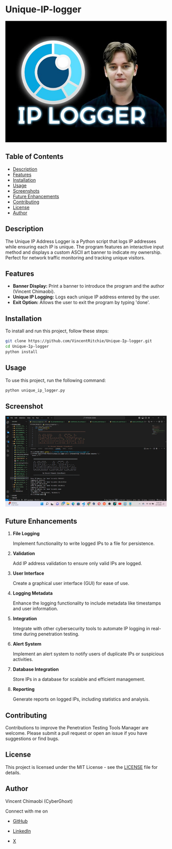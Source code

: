 # Unique-IP-logger
<a>
  <img src="https://github.com/VincentRitchie/Unique-IP-logger/blob/main/unique_ip_logger%20img.jpg" alt="Logo" width="720" />
</a>

## Table of Contents
- [Description](#description)
- [Features](#features)
- [Installation](#installation)
- [Usage](#usage)
- [Screenshots](#screenshots)
- [Future Enhancements](#future-enhancements)
- [Contributing](#contributing)
- [License](#license)
- [Author](#author)

## Description
The Unique IP Address Logger is a Python script that logs IP addresses while ensuring each IP is unique. The program features an interactive input method and displays a custom ASCII art banner to indicate my ownership. Perfect for network traffic monitoring and tracking unique visitors.

## Features
- **Banner Display:** Print a banner to introduce the program and the author (Vincent Chimaobi).
- **Unique IP Logging:** Logs each unique IP address entered by the user.
- **Exit Option:** Allows the user to exit the program by typing 'done'.

## Installation
To install and run this project, follow these steps:

```sh
git clone https://github.com/VincentRitchie/Unique-Ip-logger.git
cd Unique-Ip-logger
python install
```

## Usage
To use this project, run the following command:

```sh
python unique_ip_logger.py
```
## Screenshot

<a>
  <img src="https://github.com/VincentRitchie/Unique-IP-logger/blob/main/Unique%20IP%20Logger%20Screenshot.png" alt="Logo" width="720" />
</a>


## Future Enhancements

1. **File Logging**

    Implement functionality to write logged IPs to a file for persistence.

2. **Validation**

   Add IP address validation to ensure only valid IPs are logged.

3. **User Interface**

   Create a graphical user interface (GUI) for ease of use.
   
4. **Logging Metadata**

    Enhance the logging functionality to include metadata like timestamps and user information.

5. **Integration**

   Integrate with other cybersecurity tools to automate IP logging in real-time during penetration testing.

6. **Alert System**

   Implement an alert system to notify users of duplicate IPs or suspicious activities.
7. **Database Integration**

   Store IPs in a database for scalable and efficient management.
   
8. **Reporting**

    Generate reports on logged IPs, including statistics and analysis.

## Contributing 

Contributions to improve the Penetration Testing Tools Manager are welcome. Please submit a pull request or open an issue if you have suggestions or find bugs.

##  License

This project is licensed under the MIT License - see the [LICENSE](https://github.com/VincentRitchie/Basic-Vulnerability-Scanner/blob/main/LICENSE) file for details.


## Author

Vincent Chimaobi (CyberGhoxt)

Connect with me on 
- [GitHub](https://www.github.com/VincentRitchie/VincentRitchie)

- [LinkedIn](https://www.linkedin.com/in/vincent-chimaobi-53b458216?trk=contact-info)

- [X](https://x.com/vin_chimaobi042)
